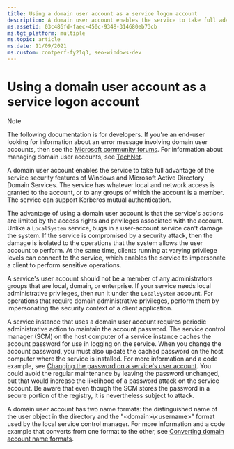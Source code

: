 ```yaml
---
title: Using a domain user account as a service logon account
description: A domain user account enables the service to take full advantage of the service security features of Windows and Microsoft Active Directory Domain Services.
ms.assetid: 03c486fd-faec-450c-9348-314680eb73cb
ms.tgt_platform: multiple
ms.topic: article
ms.date: 11/09/2021
ms.custom: contperf-fy21q3, seo-windows-dev
---
```


# Using a domain user account as a service logon account

> [!NOTE]  
> The following documentation is for developers. If you're an end-user looking for information about an error message involving domain user accounts, then see the [Microsoft community forums](https://answers.microsoft.com). For information about managing domain user accounts, see [TechNet](/previous-versions/windows/it-pro/windows-server-2008-R2-and-2008/cc754217(v=ws.11)).

A domain user account enables the service to take full advantage of the service security features of Windows and Microsoft Active Directory Domain Services. The service has whatever local and network access is granted to the account, or to any groups of which the account is a member. The service can support Kerberos mutual authentication.

The advantage of using a domain user account is that the service's actions are limited by the access rights and privileges associated with the account. Unlike a `LocalSystem` service, bugs in a user-account service can't damage the system. If the service is compromised by a security attack, then the damage is isolated to the operations that the system allows the user account to perform. At the same time, clients running at varying privilege levels can connect to the service, which enables the service to impersonate a client to perform sensitive operations.

A service's user account should not be a member of any administrators groups that are local, domain, or enterprise. If your service needs local administrative privileges, then run it under the `LocalSystem` account. For operations that require domain administrative privileges, perform them by impersonating the security context of a client application.

A service instance that uses a domain user account requires periodic administrative action to maintain the account password. The service control manager (SCM) on the host computer of a service instance caches the account password for use in logging on the service. When you change the account password, you must also update the cached password on the host computer where the service is installed. For more information and a code example, see [Changing the password on a service's user account](changing-the-password-on-a-serviceampaposs-user-account.md). You could avoid the regular maintenance by leaving the password unchanged, but that would increase the likelihood of a password attack on the service account. Be aware that even though the SCM stores the password in a secure portion of the registry, it is nevertheless subject to attack.

A domain user account has two name formats: the distinguished name of the user object in the directory and the "&lt;domain&gt;\\&lt;username&gt;" format used by the local service control manager. For more information and a code example that converts from one format to the other, see [Converting domain account name formats](converting-domain-account-name-formats.md).
